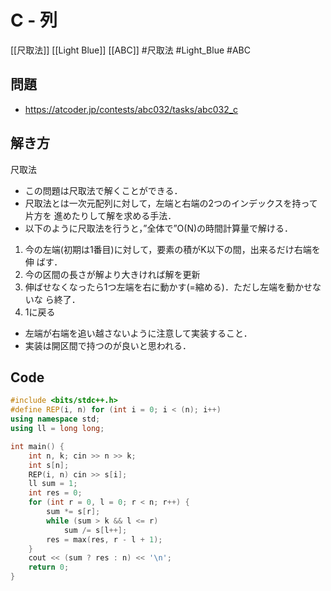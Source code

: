 # C - 列
[[尺取法]] [[Light Blue]] [[ABC]]
#尺取法 #Light_Blue #ABC 

## 問題
- https://atcoder.jp/contests/abc032/tasks/abc032_c

## 解き方
尺取法 
- この問題は尺取法で解くことができる． 
- 尺取法とは一次元配列に対して，左端と右端の2つのインデックスを持って片方を 進めたりして解を求める手法．
-  以下のように尺取法を行うと，”全体で”O(N)の時間計算量で解ける．
1. 今の左端(初期は1番目)に対して，要素の積がK以下の間，出来るだけ右端を伸 ばす．
2. 今の区間の長さが解より大きければ解を更新
3. 伸ばせなくなったら1つ左端を右に動かす(=縮める)．ただし左端を動かせないな ら終了．
4. 1に戻る 

- 左端が右端を追い越さないように注意して実装すること．
- 実装は開区間で持つのが良いと思われる．

## Code
```c++
#include <bits/stdc++.h>
#define REP(i, n) for (int i = 0; i < (n); i++)
using namespace std;
using ll = long long;

int main() {
	int n, k; cin >> n >> k;
	int s[n];
	REP(i, n) cin >> s[i];
	ll sum = 1;
	int res = 0;
	for (int r = 0, l = 0; r < n; r++) {
		sum *= s[r];
		while (sum > k && l <= r)
			sum /= s[l++];
		res = max(res, r - l + 1);
	}
	cout << (sum ? res : n) << '\n';
	return 0;
}
```